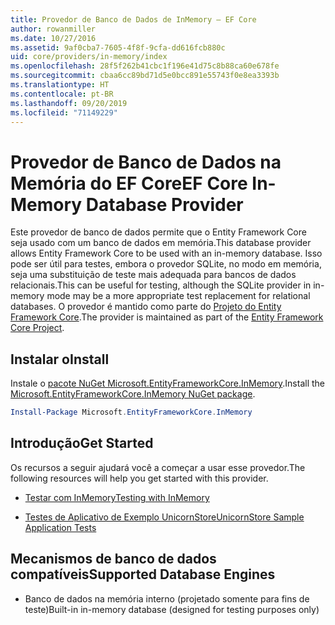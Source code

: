 ```yaml
---
title: Provedor de Banco de Dados de InMemory – EF Core
author: rowanmiller
ms.date: 10/27/2016
ms.assetid: 9af0cba7-7605-4f8f-9cfa-dd616fcb880c
uid: core/providers/in-memory/index
ms.openlocfilehash: 28f5f262b41cbc1f196e41d75c8b88ca60e678fe
ms.sourcegitcommit: cbaa6cc89bd71d5e0bcc891e55743f0e8ea3393b
ms.translationtype: HT
ms.contentlocale: pt-BR
ms.lasthandoff: 09/20/2019
ms.locfileid: "71149229"
---
```

# <a name="ef-core-in-memory-database-provider"></a><span data-ttu-id="16ef8-102">Provedor de Banco de Dados na Memória do EF Core</span><span class="sxs-lookup"><span data-stu-id="16ef8-102">EF Core In-Memory Database Provider</span></span>

<span data-ttu-id="16ef8-103">Este provedor de banco de dados permite que o Entity Framework Core seja usado com um banco de dados em memória.</span><span class="sxs-lookup"><span data-stu-id="16ef8-103">This database provider allows Entity Framework Core to be used with an in-memory database.</span></span> <span data-ttu-id="16ef8-104">Isso pode ser útil para testes, embora o provedor SQLite, no modo em memória, seja uma substituição de teste mais adequada para bancos de dados relacionais.</span><span class="sxs-lookup"><span data-stu-id="16ef8-104">This can be useful for testing, although the SQLite provider in in-memory mode may be a more appropriate test replacement for relational databases.</span></span> <span data-ttu-id="16ef8-105">O provedor é mantido como parte do [Projeto do Entity Framework Core](https://github.com/aspnet/EntityFrameworkCore).</span><span class="sxs-lookup"><span data-stu-id="16ef8-105">The provider is maintained as part of the [Entity Framework Core Project](https://github.com/aspnet/EntityFrameworkCore).</span></span>

## <a name="install"></a><span data-ttu-id="16ef8-106">Instalar o</span><span class="sxs-lookup"><span data-stu-id="16ef8-106">Install</span></span>

<span data-ttu-id="16ef8-107">Instale o [pacote NuGet Microsoft.EntityFrameworkCore.InMemory](https://www.nuget.org/packages/Microsoft.EntityFrameworkCore.InMemory/).</span><span class="sxs-lookup"><span data-stu-id="16ef8-107">Install the [Microsoft.EntityFrameworkCore.InMemory NuGet package](https://www.nuget.org/packages/Microsoft.EntityFrameworkCore.InMemory/).</span></span>

``` powershell
Install-Package Microsoft.EntityFrameworkCore.InMemory
```

## <a name="get-started"></a><span data-ttu-id="16ef8-108">Introdução</span><span class="sxs-lookup"><span data-stu-id="16ef8-108">Get Started</span></span>

<span data-ttu-id="16ef8-109">Os recursos a seguir ajudará você a começar a usar esse provedor.</span><span class="sxs-lookup"><span data-stu-id="16ef8-109">The following resources will help you get started with this provider.</span></span>
* [<span data-ttu-id="16ef8-110">Testar com InMemory</span><span class="sxs-lookup"><span data-stu-id="16ef8-110">Testing with InMemory</span></span>](../../miscellaneous/testing/in-memory.md)

* [<span data-ttu-id="16ef8-111">Testes de Aplicativo de Exemplo UnicornStore</span><span class="sxs-lookup"><span data-stu-id="16ef8-111">UnicornStore Sample Application Tests</span></span>](https://github.com/rowanmiller/UnicornStore/blob/master/UnicornStore/src/UnicornStore.Tests/Controllers/ShippingControllerTests.cs)

## <a name="supported-database-engines"></a><span data-ttu-id="16ef8-112">Mecanismos de banco de dados compatíveis</span><span class="sxs-lookup"><span data-stu-id="16ef8-112">Supported Database Engines</span></span>

* <span data-ttu-id="16ef8-113">Banco de dados na memória interno (projetado somente para fins de teste)</span><span class="sxs-lookup"><span data-stu-id="16ef8-113">Built-in in-memory database (designed for testing purposes only)</span></span>
